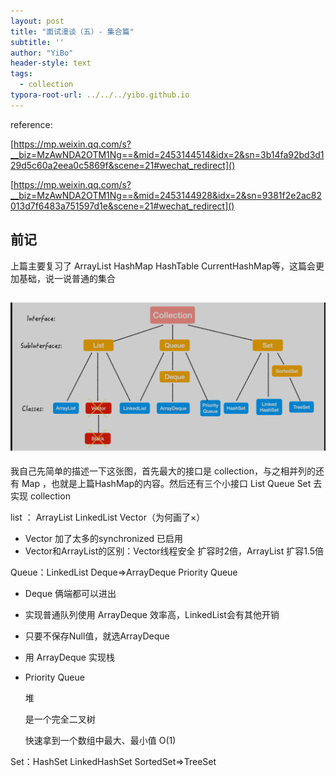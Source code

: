 ```yaml
---
layout: post
title: "面试漫谈（五）- 集合篇"
subtitle: ''
author: "YiBo"
header-style: text
tags:
  - collection
typora-root-url: ../../../yibo.github.io
---
```




reference:

[https://mp.weixin.qq.com/s?__biz=MzAwNDA2OTM1Ng==&mid=2453144514&idx=2&sn=3b14fa92bd3d129d5c60a2eea0c5869f&scene=21#wechat_redirect]()

[https://mp.weixin.qq.com/s?__biz=MzAwNDA2OTM1Ng==&mid=2453144928&idx=2&sn=9381f2e2ac82013d7f6483a751597d1e&scene=21#wechat_redirect]()

## 前记

上篇主要复习了 ArrayList HashMap HashTable CurrentHashMap等，这篇会更加基础，说一说普通的集合

## ![image-20201211213707760](/img/in-post/2020-12/image-20201211213707760.png)

我自己先简单的描述一下这张图，首先最大的接口是 collection，与之相并列的还有 Map ，也就是上篇HashMap的内容。然后还有三个小接口 List Queue Set 去实现 collection

list ： ArrayList LinkedList Vector（为何画了×）

- Vector 加了太多的synchronized 已启用
- Vector和ArrayList的区别：Vector线程安全 扩容时2倍，ArrayList 扩容1.5倍

Queue：LinkedList    Deque=>ArrayDeque    Priority Queue

- Deque 俩端都可以进出

- 实现普通队列使用 ArrayDeque 效率高，LinkedList会有其他开销

- 只要不保存Null值，就选ArrayDeque

- 用 ArrayDeque 实现栈

- Priority Queue

  堆

  是一个完全二叉树

  快速拿到一个数组中最大、最小值 O(1)

  

  

Set：HashSet LinkedHashSet SortedSet=>TreeSet



